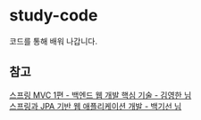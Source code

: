 # study-code
코드를 통해 배워 나갑니다.

## 참고
[스프링 MVC 1편 - 백엔드 웹 개발 핵심 기술 - 김영한 님](https://www.inflearn.com/course/%EC%8A%A4%ED%94%84%EB%A7%81-mvc-1)  
[스프링과 JPA 기반 웹 애플리케이션 개발 - 백기선 님](https://www.inflearn.com/course/%EC%8A%A4%ED%94%84%EB%A7%81-JPA-%EC%9B%B9%EC%95%B1)
